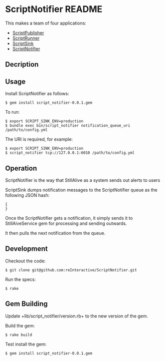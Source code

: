 ScriptNotifier README
=========================

This makes a team of four applications:

* [ScriptPublisher](https://github.com/reInteractive/ScriptPublisher)
* [ScriptRunner](https://github.com/reInteractive/ScriptRunner)
* [ScriptSink](https://github.com/reInteractive/ScriptSink)
* [ScriptNotifier](https://github.com/reInteractive/ScriptNotifier)

Decription
--------------------------

Usage
--------------------------

Install ScriptNotifier as follows:

    $ gem install script_notifier-0.0.1.gem

To run:

    $ export SCRIPT_SINK_ENV=production
    $ bundle exec bin/script_notifier notification_queue_uri /path/to/config.yml

The URI is required, for example:

    $ export SCRIPT_SINK_ENV=production
    $ script_notifier tcp://127.0.0.1:6010 /path/to/config.yml


Operation
--------------------------

ScriptNotifier is the way that StillAlive as a system sends out alerts to users

ScriptSink dumps notification messages to the ScriptNotifier queue as the following JSON hash:

    {
    }

Once the ScriptNotifier gets a notification, it simply sends it to StillAiveService gem for
processing and sending outwards.

It then pulls the next notification from the queue.


Development
-------------------------

Checkout the code:

    $ git clone git@github.com:reInteractive/ScriptNotifier.git

Run the specs:

    $ rake

Gem Building
--------------------------

Update +lib/script_notifier/version.rb+ to the new version of the gem.

Build the gem:

    $ rake build

Test install the gem:

    $ gem install script_notifier-0.0.1.gem
